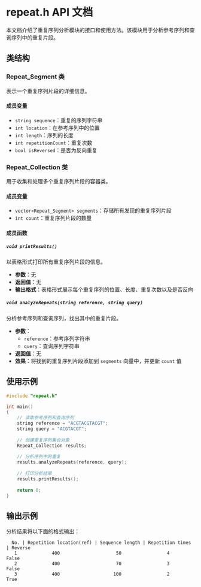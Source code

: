 # repeat.h API 文档

本文档介绍了重复序列分析模块的接口和使用方法。该模块用于分析参考序列和查询序列中的重复片段。

## 类结构

### Repeat_Segment 类

表示一个重复序列片段的详细信息。

#### 成员变量

- `string sequence`：重复的序列字符串
- `int location`：在参考序列中的位置
- `int length`：序列的长度
- `int repetitionCount`：重复次数
- `bool isReversed`：是否为反向重复

### Repeat_Collection 类

用于收集和处理多个重复序列片段的容器类。

#### 成员变量

- `vector<Repeat_Segment> segments`：存储所有发现的重复序列片段
- `int count`：重复序列片段的数量

#### 成员函数

##### `void printResults()`

以表格形式打印所有重复序列片段的信息。

- **参数**：无
- **返回值**：无
- **输出格式**：表格形式展示每个重复序列的位置、长度、重复次数以及是否反向

##### `void analyzeRepeats(string reference, string query)`

分析参考序列和查询序列，找出其中的重复片段。

- **参数**：
  - `reference`：参考序列字符串
  - `query`：查询序列字符串
- **返回值**：无
- **效果**：将找到的重复序列片段添加到 `segments` 向量中，并更新 `count` 值

## 使用示例

```cpp
#include "repeat.h"

int main() 
{
    // 读取参考序列和查询序列
    string reference = "ACGTACGTACGT";
    string query = "ACGTACGT";
    
    // 创建重复序列集合对象
    Repeat_Collection results;
    
    // 分析序列中的重复
    results.analyzeRepeats(reference, query);
    
    // 打印分析结果
    results.printResults();
    
    return 0;
}
```

## 输出示例

分析结果将以下面的格式输出：

```
  No. | Repetition location(ref) | Sequence length | Repetition times | Reverse
   1             400                     50                 4              False
   2             400                     70                 3              False
   3             400                    100                 2               True
```


